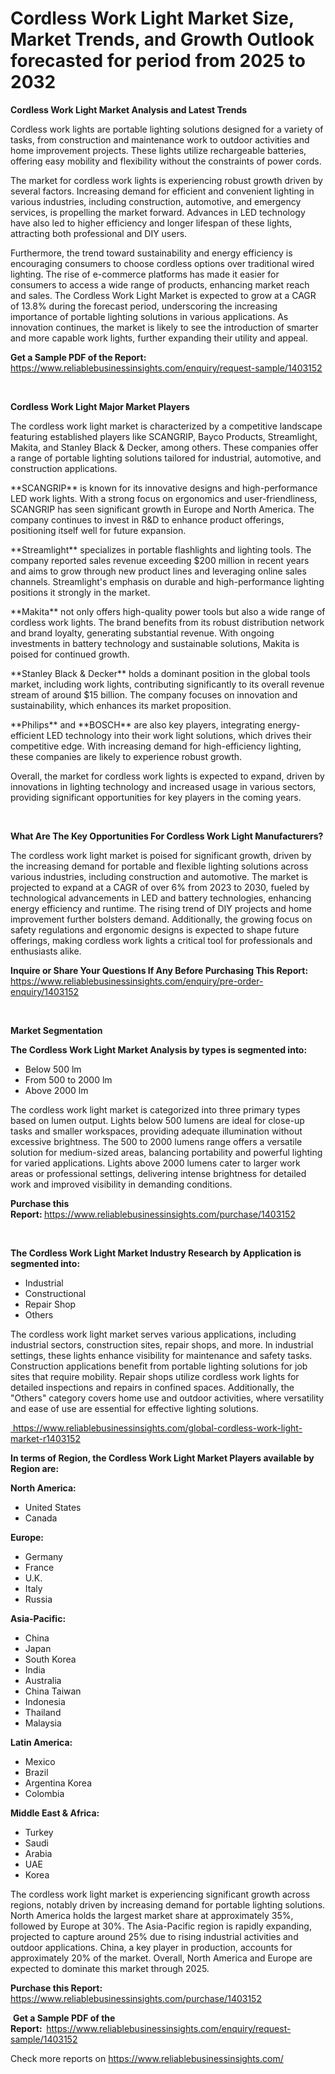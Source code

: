 <p><h1>Cordless Work Light Market Size, Market Trends, and Growth Outlook forecasted for period from 2025 to 2032</h1></p><p><strong>Cordless Work Light Market Analysis and Latest Trends</strong></p>
<p><p>Cordless work lights are portable lighting solutions designed for a variety of tasks, from construction and maintenance work to outdoor activities and home improvement projects. These lights utilize rechargeable batteries, offering easy mobility and flexibility without the constraints of power cords. </p><p>The market for cordless work lights is experiencing robust growth driven by several factors. Increasing demand for efficient and convenient lighting in various industries, including construction, automotive, and emergency services, is propelling the market forward. Advances in LED technology have also led to higher efficiency and longer lifespan of these lights, attracting both professional and DIY users. </p><p>Furthermore, the trend toward sustainability and energy efficiency is encouraging consumers to choose cordless options over traditional wired lighting. The rise of e-commerce platforms has made it easier for consumers to access a wide range of products, enhancing market reach and sales. The Cordless Work Light Market is expected to grow at a CAGR of 13.8% during the forecast period, underscoring the increasing importance of portable lighting solutions in various applications. As innovation continues, the market is likely to see the introduction of smarter and more capable work lights, further expanding their utility and appeal.</p></p>
<p><strong>Get a Sample PDF of the Report:&nbsp;</strong> <a href="https://www.reliablebusinessinsights.com/enquiry/request-sample/1403152?utm_campaign=2306&utm_medium=2&utm_source=Github&utm_content=ia&utm_term=28032025&utm_id=cordless-work-light">https://www.reliablebusinessinsights.com/enquiry/request-sample/1403152</a></p>
<p>&nbsp;</p>
<p><strong>Cordless Work Light Major Market Players</strong></p>
<p><p>The cordless work light market is characterized by a competitive landscape featuring established players like SCANGRIP, Bayco Products, Streamlight, Makita, and Stanley Black & Decker, among others. These companies offer a range of portable lighting solutions tailored for industrial, automotive, and construction applications.</p><p>**SCANGRIP** is known for its innovative designs and high-performance LED work lights. With a strong focus on ergonomics and user-friendliness, SCANGRIP has seen significant growth in Europe and North America. The company continues to invest in R&D to enhance product offerings, positioning itself well for future expansion.</p><p>**Streamlight** specializes in portable flashlights and lighting tools. The company reported sales revenue exceeding $200 million in recent years and aims to grow through new product lines and leveraging online sales channels. Streamlight's emphasis on durable and high-performance lighting positions it strongly in the market.</p><p>**Makita** not only offers high-quality power tools but also a wide range of cordless work lights. The brand benefits from its robust distribution network and brand loyalty, generating substantial revenue. With ongoing investments in battery technology and sustainable solutions, Makita is poised for continued growth.</p><p>**Stanley Black & Decker** holds a dominant position in the global tools market, including work lights, contributing significantly to its overall revenue stream of around $15 billion. The company focuses on innovation and sustainability, which enhances its market proposition. </p><p>**Philips** and **BOSCH** are also key players, integrating energy-efficient LED technology into their work light solutions, which drives their competitive edge. With increasing demand for high-efficiency lighting, these companies are likely to experience robust growth.</p><p>Overall, the market for cordless work lights is expected to expand, driven by innovations in lighting technology and increased usage in various sectors, providing significant opportunities for key players in the coming years.</p></p>
<p>&nbsp;</p>
<p><strong>What Are The Key Opportunities For Cordless Work Light Manufacturers?</strong></p>
<p><p>The cordless work light market is poised for significant growth, driven by the increasing demand for portable and flexible lighting solutions across various industries, including construction and automotive. The market is projected to expand at a CAGR of over 6% from 2023 to 2030, fueled by technological advancements in LED and battery technologies, enhancing energy efficiency and runtime. The rising trend of DIY projects and home improvement further bolsters demand. Additionally, the growing focus on safety regulations and ergonomic designs is expected to shape future offerings, making cordless work lights a critical tool for professionals and enthusiasts alike.</p></p>
<p><strong>Inquire or Share Your Questions If Any Before Purchasing This Report:</strong> <a href="https://www.reliablebusinessinsights.com/enquiry/pre-order-enquiry/1403152?utm_campaign=2306&utm_medium=2&utm_source=Github&utm_content=ia&utm_term=28032025&utm_id=cordless-work-light">https://www.reliablebusinessinsights.com/enquiry/pre-order-enquiry/1403152</a></p>
<p>&nbsp;</p>
<p><strong>Market Segmentation</strong></p>
<p><strong>The Cordless Work Light Market Analysis by types is segmented into:</strong></p>
<p><ul><li>Below 500 lm</li><li>From 500 to 2000 lm</li><li>Above 2000 lm</li></ul></p>
<p><p>The cordless work light market is categorized into three primary types based on lumen output. Lights below 500 lumens are ideal for close-up tasks and smaller workspaces, providing adequate illumination without excessive brightness. The 500 to 2000 lumens range offers a versatile solution for medium-sized areas, balancing portability and powerful lighting for varied applications. Lights above 2000 lumens cater to larger work areas or professional settings, delivering intense brightness for detailed work and improved visibility in demanding conditions.</p></p>
<p><strong>Purchase this Report:&nbsp;</strong><a href="https://www.reliablebusinessinsights.com/purchase/1403152?utm_campaign=2306&utm_medium=2&utm_source=Github&utm_content=ia&utm_term=28032025&utm_id=cordless-work-light">https://www.reliablebusinessinsights.com/purchase/1403152</a></p>
<p>&nbsp;</p>
<p><strong>The Cordless Work Light Market Industry Research by Application is segmented into:</strong></p>
<p><ul><li>Industrial</li><li>Constructional</li><li>Repair Shop</li><li>Others</li></ul></p>
<p><p>The cordless work light market serves various applications, including industrial sectors, construction sites, repair shops, and more. In industrial settings, these lights enhance visibility for maintenance and safety tasks. Construction applications benefit from portable lighting solutions for job sites that require mobility. Repair shops utilize cordless work lights for detailed inspections and repairs in confined spaces. Additionally, the "Others" category covers home use and outdoor activities, where versatility and ease of use are essential for effective lighting solutions.</p></p>
<p><a href="https://www.reliablebusinessinsights.com/global-cordless-work-light-market-r1403152?utm_campaign=2306&utm_medium=2&utm_source=Github&utm_content=ia&utm_term=28032025&utm_id=cordless-work-light">&nbsp;https://www.reliablebusinessinsights.com/global-cordless-work-light-market-r1403152</a></p>
<p><strong>In terms of Region, the Cordless Work Light Market Players available by Region are:</strong></p>
<p>
    <p> <strong> North America: </strong>
        <ul>
            <li>United States</li>
            <li>Canada</li>
        </ul>
        </p> 
    <p> <strong> Europe: </strong>
        <ul>
            <li>Germany</li>
            <li>France</li>
            <li>U.K.</li>
            <li>Italy</li>
            <li>Russia</li>
        </ul>
        </p> 
    <p> <strong> Asia-Pacific: </strong>
        <ul>
            <li>China</li>
            <li>Japan</li>
            <li>South Korea</li>
            <li>India</li>
            <li>Australia</li>
            <li>China Taiwan</li>
            <li>Indonesia</li>
            <li>Thailand</li>
            <li>Malaysia</li>
        </ul>
        </p> 
    <p> <strong> Latin America: </strong>
        <ul>
            <li>Mexico</li>
            <li>Brazil</li>
            <li>Argentina Korea</li>
            <li>Colombia</li>
        </ul>
        </p> 
    <p> <strong> Middle East & Africa: </strong>
        <ul>
            <li>Turkey</li>
            <li>Saudi</li>
            <li>Arabia</li>
            <li>UAE</li>
            <li>Korea</li>
        </ul>
    </p>
    </p>
<p><p>The cordless work light market is experiencing significant growth across regions, notably driven by increasing demand for portable lighting solutions. North America holds the largest market share at approximately 35%, followed by Europe at 30%. The Asia-Pacific region is rapidly expanding, projected to capture around 25% due to rising industrial activities and outdoor applications. China, a key player in production, accounts for approximately 20% of the market. Overall, North America and Europe are expected to dominate this market through 2025.</p></p>
<p><strong>Purchase this Report: </strong><a href="https://www.reliablebusinessinsights.com/purchase/1403152?utm_campaign=2306&utm_medium=2&utm_source=Github&utm_content=ia&utm_term=28032025&utm_id=cordless-work-light">https://www.reliablebusinessinsights.com/purchase/1403152</a></p>
<p>&nbsp;<strong>Get a Sample PDF of the Report:&nbsp;&nbsp;</strong><a href="https://www.reliablebusinessinsights.com/enquiry/request-sample/1403152?utm_campaign=2306&utm_medium=2&utm_source=Github&utm_content=ia&utm_term=28032025&utm_id=cordless-work-light">https://www.reliablebusinessinsights.com/enquiry/request-sample/1403152</a></p>
<p><strong></strong></p>
<p>Check more reports on <a href="https://www.reliablebusinessinsights.com/?utm_campaign=2306&utm_medium=2&utm_source=Github&utm_content=ia&utm_term=28032025&utm_id=cordless-work-light">https://www.reliablebusinessinsights.com/</a></p>